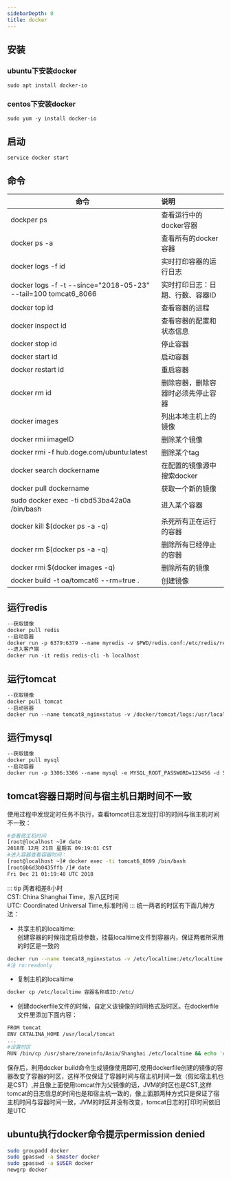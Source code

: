```yaml
---
sidebarDepth: 0
title: docker
---
```


## 安装
### ubuntu下安装docker
<code>sudo apt install docker-io</code>
### centos下安装docker
<code>sudo yum -y install docker-io</code>

## 启动
<code>service docker start</code>

## 命令
| 命令      | 说明     |
| ------------- |:-------------|
| dockper ps      | 查看运行中的docker容器 | 
| docker ps -a	| 查看所有的docker容器 |
| docker logs -f id | 实时打印容器的运行日志 |
| docker logs -f -t --since="2018-05-23" --tail=100 tomcat6_8066 | 实时打印日志：日期、行数、容器ID|
| docker top id | 查看容器的进程|
| docker inspect id	| 查看容器的配置和状态信息|
| docker stop id | 停止容器|
| docker start id| 启动容器 |
| docker restart id| 重启容器 |
| docker rm id | 删除容器，删除容器时必须先停止容器|
| docker images	| 列出本地主机上的镜像 |
| docker rmi imageID | 删除某个镜像|
| docker rmi -f hub.doge.com/ubuntu:latest | 删除某个tag|
| docker search dockername | 在配置的镜像源中搜索docker |
| docker pull dockername | 获取一个新的镜像|
| sudo docker exec -ti cbd53ba42a0a /bin/bash|进入某个容器|
| docker kill $(docker ps -a -q)|杀死所有正在运行的容器|
| docker rm $(docker ps -a -q)|删除所有已经停止的容器|
| docker rmi $(docker images -q)|删除所有的镜像|
| docker build -t oa/tomcat6 --rm=true . | 创建镜像 |

## 运行redis
```markdown
--获取镜像   
docker pull redis    
--启动容器   
docker run -p 6379:6379 --name myredis -v $PWD/redis.conf:/etc/redis/redis.conf -v $PWD/data:/data -d docker.io/redis redis-server /etc/redis/redis.conf --appendonly yes --requirepass "bestlink"
--进入客户端   
docker run -it redis redis-cli -h localhost
```
## 运行tomcat
```markdown
--获取镜像   
docker pull tomcat
--启动容器
docker run --name tomcat8_nginxstatus -v /docker/tomcat/logs:/usr/local/tomcat/logs -v /docker/tomcat/webapps:/usr/local/tomcat/webapps -d -p 80:8080 11df4b40749f   
```
## 运行mysql
```markdown
--获取镜像   
docker pull mysql
--启动容器
docker run -p 3306:3306 --name mysql -e MYSQL_ROOT_PASSWORD=123456 -d 5709795eeffa
```
## tomcat容器日期时间与宿主机日期时间不一致
使用过程中发现定时任务不执行，查看tomcat日志发现打印的时间与宿主机时间不一致：
```bash
#查看宿主机时间
[root@localhost ~]# date
2018年 12月 21日 星期五 09:19:01 CST
#进入容器查看容器时间：
[root@localhost ~]# docker exec -ti tomcat6_8099 /bin/bash
[root@b6d3b0435ffb /]# date
Fri Dec 21 01:19:48 UTC 2018
```
::: tip
两者相差8小时   
CST: China Shanghai Time，东八区时间   
UTC: Coordinated Universal Time,标准时间
:::
统一两者的时区有下面几种方法：
* 共享主机的localtime:   
创建容器的时候指定启动参数，挂载localtime文件到容器内，保证两者所采用的时区是一致的
```bash
docker run --name tomcat8_nginxstatus -v /etc/localtime:/etc/localtime:ro -v /etc/timezone:/etc/timezone:ro -v /docker/tomcat/logs:/usr/local/tomcat/logs -v /docker/tomcat/webapps:/usr/local/tomcat/webapps -d -p 80:8080 11df4b40749f
#注 ro:readonly   
```
* 复制主机的localtime
```bash
docker cp /etc/localtime 容器名称或ID:/etc/
```
* 创建dockerfile文件的时候，自定义该镜像的时间格式及时区。在dockerfile文件里添加下面内容：
```bash
FROM tomcat
ENV CATALINA_HOME /usr/local/tomcat
...
#设置时区   
RUN /bin/cp /usr/share/zoneinfo/Asia/Shanghai /etc/localtime && echo 'Asia/Shanghai' >/etc/timezone

```
保存后，利用docker build命令生成镜像使用即可,使用dockerfile创建的镜像的容器改变了容器的时区，这样不仅保证了容器时间与宿主机时间一致（假如宿主机也是CST）,并且像上面使用tomcat作为父镜像的话，JVM的时区也是CST,这样tomcat的日志信息的时间也是和宿主机一致的，像上面那两种方式只是保证了宿主机时间与容器时间一致，JVM的时区并没有改变，tomcat日志的打印时间依旧是UTC

## ubuntu执行docker命令提示permission denied
```bash
sudo groupadd docker
sudo gpasswd -a $master docker
sudo gpasswd -a $USER docker
newgrp docker

```
